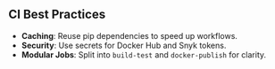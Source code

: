 ## CI Best Practices
- **Caching**: Reuse pip dependencies to speed up workflows.
- **Security**: Use secrets for Docker Hub and Snyk tokens.
- **Modular Jobs**: Split into `build-test` and `docker-publish` for clarity. 
